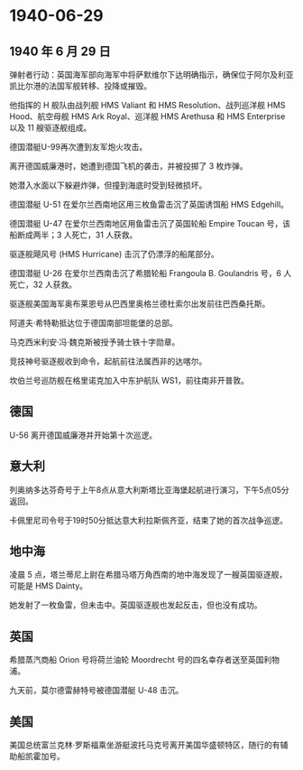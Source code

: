 # 1940-06-29

## 1940 年 6 月 29 日

弹射者行动：英国海军部向海军中将萨默维尔下达明确指示，确保位于阿尔及利亚凯比尔港的法国军舰转移、投降或摧毁。

他指挥的 H 舰队由战列舰 HMS Valiant 和 HMS Resolution、战列巡洋舰 HMS
Hood、航空母舰 HMS Ark Royal、巡洋舰 HMS Arethusa 和 HMS Enterprise 以及
11 艘驱逐舰组成。

德国潜艇U-99再次遭到友军炮火攻击。

离开德国威廉港时，她遭到德国飞机的袭击，并被投掷了 3 枚炸弹。

她潜入水面以下躲避炸弹，但撞到海底时受到轻微损坏。

德国潜艇 U-51 在爱尔兰西南地区用三枚鱼雷击沉了英国诱饵船 HMS Edgehill。

德国潜艇 U-47 在爱尔兰西南地区用鱼雷击沉了英国轮船 Empire Toucan
号，该船断成两半；3 人死亡，31 人获救。

驱逐舰飓风号 (HMS Hurricane) 击沉了仍漂浮的船尾部分。

德国潜艇 U-26 在爱尔兰西南击沉了希腊轮船 Frangoula B. Goulandris 号，6
人死亡，32 人获救。

驱逐舰美国海军奥布莱恩号从巴西里奥格兰德杜索尔出发前往巴西桑托斯。

阿道夫·希特勒抵达位于德国南部坦能堡的总部。

马克西米利安·冯·魏克斯被授予骑士铁十字勋章。

竞技神号驱逐舰收到命令，起航前往法属西非的达喀尔。

坎伯兰号巡防舰在格里诺克加入中东护航队 WS1，前往南非开普敦。

## 德国

U-56 离开德国威廉港并开始第十次巡逻。

## 意大利

列奥纳多达芬奇号于上午8点从意大利斯塔比亚海堡起航进行演习，下午5点05分返回。

卡佩里尼司令号于19时50分抵达意大利拉斯佩齐亚，结束了她的首次战争巡逻。

## 地中海

凌晨 5
点，塔兰蒂尼上尉在希腊马塔万角西南的地中海发现了一艘英国驱逐舰，可能是
HMS Dainty。

她发射了一枚鱼雷，但未击中。英国驱逐舰也发起反击，但也没有成功。

## 英国

希腊蒸汽商船 Orion 号将荷兰油轮 Moordrecht
号的四名幸存者送至英国利物浦。

九天前，莫尔德雷赫特号被德国潜艇 U-48 击沉。

## 美国

美国总统富兰克林·罗斯福乘坐游艇波托马克号离开美国华盛顿特区，随行的有辅助船凯霍加号。

